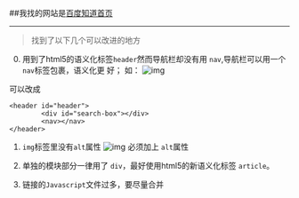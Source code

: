 ##我找的网站是[百度知道首页](https://zhidao.baidu.com/)
***
>找到了以下几个可以改进的地方

0.  用到了html5的语义化标签`header`然而导航栏却没有用  `nav`,导航栏可以用一个 `nav`标签包裹，语义化更
好；
如：
![img](http://upload-images.jianshu.io/upload_images/3416759-5737e89da89ce078.png?imageMogr2/auto-orient/strip%7CimageView2/2/w/1240)

可以改成

  ```
<header id="header">
          <div id="search-box"></div>
          <nav></nav>
</header>
```
1. `img`标签里没有`alt`属性
![img](http://upload-images.jianshu.io/upload_images/3416759-57f730598213a069.png?imageMogr2/auto-orient/strip%7CimageView2/2/w/1240)
必须加上 `alt`属性

2.  单独的模块部分一律用了 `div`，最好使用html5的新语义化标签 `article`。

3. 链接的`Javascript`文件过多，要尽量合并

